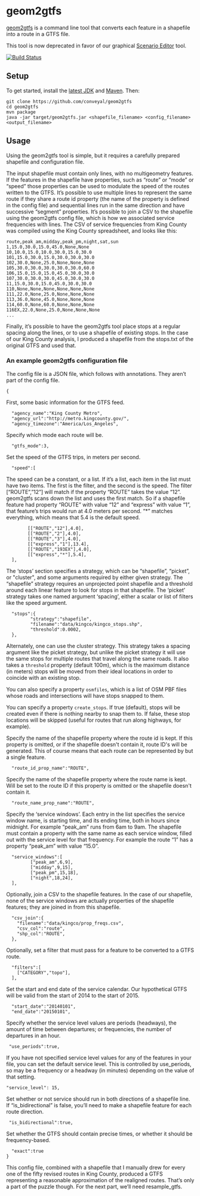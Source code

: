 geom2gtfs
=========

[geom2gtfs](https://github.com/conveyal/geom2gtfs) is a command line tool that converts each feature in a shapefile into a route in a GTFS file.

This tool is now deprecated in favor of our graphical [Scenario Editor](https://github.com/conveyal/scenario-editor) tool.

[![Build Status](https://travis-ci.org/conveyal/geom2gtfs.svg?branch=master)](https://travis-ci.org/conveyal/geom2gtfs)

Setup
-----

To get started, install the [latest JDK](http://www.oracle.com/technetwork/java/javase/downloads/index.html) and [Maven](http://maven.apache.org/). Then:

```console
git clone https://github.com/conveyal/geom2gtfs
cd geom2gtfs
mvn package
java -jar target/geom2gtfs.jar <shapefile_filename> <config_filename> <output_filename>
```

Usage
-----

Using the geom2gtfs tool is simple, but it requires a carefully prepared shapefile and configuration file.

The input shapefile must contain only lines, with no multigeometry features. If the features in the shapefile have properties, such as “route” or “mode” or “speed” those properties can be used to modulate the speed of the routes written to the GTFS. It’s possible to use multiple lines to represent the same route if they share a route id property (the name of the property is defined in the config file) and sequential lines run in the same direction and have successive “segment” properties. It’s possible to join a CSV to the shapefile using the geom2gtfs config file, which is how we associated service frequencies with lines. The CSV of service frequencies from King County was compiled using the King County spreadsheet, and looks like this:

    route,peak_am,midday,peak_pm,night,sat,sun
    1,15.0,30.0,15.0,45.0,None,None
    10,10.0,15.0,10.0,30.0,15.0,30.0
    101,15.0,30.0,15.0,30.0,30.0,30.0
    102,30.0,None,25.0,None,None,None
    105,30.0,30.0,30.0,30.0,30.0,60.0
    106,15.0,15.0,15.0,45.0,30.0,30.0
    107,30.0,30.0,30.0,45.0,30.0,30.0
    11,15.0,30.0,15.0,45.0,30.0,30.0
    110,None,None,None,None,None,None
    111,22.0,None,25.0,None,None,None
    113,36.0,None,45.0,None,None,None
    114,60.0,None,60.0,None,None,None
    116EX,22.0,None,25.0,None,None,None
    ...

Finally, it’s possible to have the geom2gtfs tool place stops at a regular spacing along the lines, or to use a shapefile of existing stops. In the case of our King County analysis, I produced a shapefile from the stops.txt of the original GTFS and used that.

### An example geom2gtfs configuration file ###

The config file is a JSON file, which follows with annotations. They aren’t part of the config file.

    {
First, some basic information for the GTFS feed.

      "agency_name":"King County Metro",
      "agency_url":"http://metro.kingcounty.gov/",
      "agency_timezone":"America/Los_Angeles",
Specify which mode each route will be.

      "gtfs_mode":3,
Set the speed of the GTFS trips, in meters per second.

      "speed":[
The speed can be a constant, or a list. If it’s a list, each item in the list must have two items. The first is the filter, and the second is the speed. The filter [“ROUTE”,”12”] will match if the property “ROUTE” takes the value “12”. geom2gtfs scans down the list and uses the first match. So if a shapefile feature had property “ROUTE” with value “12” and “express” with value “1”, that feature’s trips would run at 4.0 meters per second. “*” matches everything, which means that 5.4 is the default speed.

            [["ROUTE","12"],4.0],
            [["ROUTE","2"],4.0],
            [["ROUTE","3"],4.0],
            [["express","1"],13.4],
            [["ROUTE","193EX"],4.0],
            [["express","*"],5.4],
      ],
The ‘stops’ section specifies a strategy, which can be “shapefile”, “picket”, or "cluster", and some arguments required by either given strategy. The “shapefile” strategy requires an unprojected point shapefile and a threshold around each linear feature to look for stops in that shapefile. The ‘picket’ strategy takes one named argument ‘spacing’, either a scalar or list of filters like the speed argument.

      "stops":{
             "strategy":"shapefile",
             "filename":"data/kingco/kingco_stops.shp",
             "threshold":0.0002,
      },

Alternately, one can use the cluster strategy. This strategy takes a spacing argument like the picket strategy, but unlike the picket strategy it will use the same stops for multiple routes that travel along the same roads. It also takes a `threshold` property (default 100m), which is the maximum distance (in meters) stops will be moved from their ideal locations in order to coincide with an existing stop.

You can also specify a property `osmfiles`, which is a list of OSM PBF files whose roads and intersections will have stops snapped to them.

You can specify a property `create_stops`. If true (default), stops will be created even if there is nothing nearby to snap them to. If false, these stop locations will be skipped (useful for routes that run along highways, for example).

Specify the name of the shapefile property where the route id is kept. If this property is omitted, or if the shapefile doesn't contain it, route ID's will be generated. This of course means that each route can be represented by but a single feature.

      "route_id_prop_name":"ROUTE",
Specify the name of the shapefile property where the route name is kept. Will be set to the route ID if this property is omitted or the shapefile doesn't contain it.

      "route_name_prop_name":"ROUTE",
Specify the ‘service windows’. Each entry in the list specifies the service window name, is starting time, and its ending time, both in hours since midnight. For example “peak_am” runs from 6am to 9am. The shapefile must contain a property with the same name as each service window, filled out with the service level for that frequency. For example the route “1” has a property “peak_am” with value “15.0”.

      "service_windows":[
             ["peak_am",6,9],
             ["midday",9,15],
             ["peak_pm",15,18],
             ["night",18,24],
      ],
Optionally, join a CSV to the shapefile features. In the case of our shapefile, none of the service windows are actually properties of the shapefile features; they are joined in from this shapefile.

      "csv_join":{
        "filename":"data/kingco/prop_freqs.csv",
        "csv_col":"route",
        "shp_col":"ROUTE",
      },
Optionally, set a filter that must pass for a feature to be converted to a GTFS route.

      "filters":[
        ["CATEGORY","topo"],
      ],
Set the start and end date of the service calendar. Our hypothetical GTFS will be valid from the start of 2014 to the start of 2015.

      "start_date":"20140101",
      "end_date":"20150101",
Specify whether the service level values are periods (headways), the amount of time between departures; or frequencies, the number of departures in an hour.

     "use_periods":true,

If you have not specified service level values for any of the features in your file, you can set the default service level. This is controlled by use_periods, so may be a frequency or a headway (in minutes) depending on the value of that setting.

    "service_level": 15,

Set whether or not service should run in both directions of a shapefile line. If “is_bidirectional” is false, you’ll need to make a shapefile feature for each route direction.

     "is_bidirectional":true,
Set whether the GTFS should contain precise times, or whether it should be frequency-based.

      "exact":true
    }

This config file, combined with a shapefile that I manually drew for every one of the fifty revised routes in King County, produced a GTFS representing a reasonable approximation of the realigned routes. That’s only a part of the puzzle though. For the next part, we’ll need resample_gtfs.

